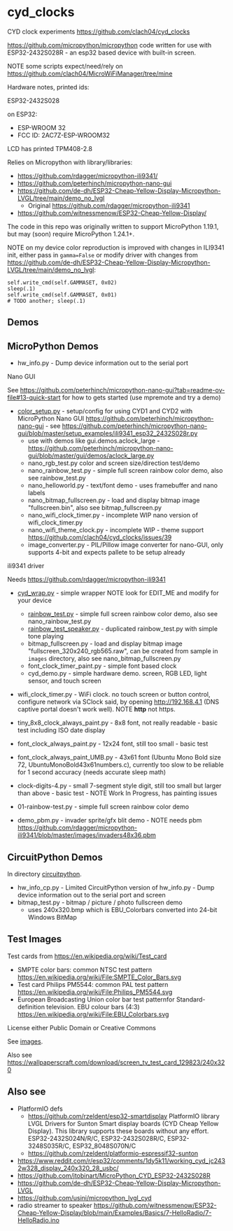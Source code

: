 # cyd_clocks

CYD clock experiments https://github.com/clach04/cyd_clocks

https://github.com/micropython/micropython code written for use with ESP32-2432S028R - an esp32 based device with built-in screen.

NOTE some scripts expect/need/rely on https://github.com/clach04/MicroWiFiManager/tree/mine

Hardware notes, printed ids:

ESP32-2432S028

on ESP32:
  * ESP-WROOM 32
  * FCC ID: 2AC7Z-ESP-WROOM32

LCD has printed TPM408-2.8

Relies on Micropython with library/libraries:

  * https://github.com/rdagger/micropython-ili9341/
  * https://github.com/peterhinch/micropython-nano-gui
  * https://github.com/de-dh/ESP32-Cheap-Yellow-Display-Micropython-LVGL/tree/main/demo_no_lvgl
      * Original https://github.com/rdagger/micropython-ili9341
  * https://github.com/witnessmenow/ESP32-Cheap-Yellow-Display/

The code in this repo was originally written to support MicroPython 1.19.1,
but may (soon) require MicroPython 1.24.1+.

NOTE on my device color reproduction is improved with changes in ILI9341 init,
either pass in `gamma=False` or modify driver with changes from https://github.com/de-dh/ESP32-Cheap-Yellow-Display-Micropython-LVGL/tree/main/demo_no_lvgl:

    self.write_cmd(self.GAMMASET, 0x02)
    sleep(.1)
    self.write_cmd(self.GAMMASET, 0x01)
    # TODO another; sleep(.1)


## Demos

## MicroPython Demos

  * hw_info.py - Dump device information out to the serial port

Nano GUI

See https://github.com/peterhinch/micropython-nano-gui?tab=readme-ov-file#13-quick-start for how to gets started (use mpremote and try a demo)
  * [color_setup.py](https://github.com/clach04/cyd_clocks/blob/main/color_setup.py) - setup/config for using CYD1 and CYD2 with MicroPython Nano GUI https://github.com/peterhinch/micropython-nano-gui - see https://github.com/peterhinch/micropython-nano-gui/blob/master/setup_examples/ili9341_esp32_2432S028r.py
      * use with demos like gui.demos.aclock_large - https://github.com/peterhinch/micropython-nano-gui/blob/master/gui/demos/aclock_large.py
      * nano_rgb_test.py color and screen size/direction test/demo
      * nano_rainbow_test.py - simple full screen rainbow color demo, also see rainbow_test.py
      * nano_helloworld.py - text/font demo - uses framebuffer and nano labels
      * nano_bitmap_fullscreen.py - load and display bitmap image "fullscreen.bin", also see bitmap_fullscreen.py
      * nano_wifi_clock_timer.py - incomplete WIP nano version of wifi_clock_timer.py
      * nano_wifi_theme_clock.py - incomplete WIP - theme support https://github.com/clach04/cyd_clocks/issues/39
      * image_converter.py - PIL/Pillow image converter for nano-GUI, only supports 4-bit and expects pallete to be setup already

ili9341 driver

Needs https://github.com/rdagger/micropython-ili9341

  * [cyd_wrap.py](https://github.com/clach04/cyd_clocks/blob/main/cyd_wrap.py) - simple wrapper NOTE look for EDIT_ME and modify for your device
      * [rainbow_test.py](https://github.com/clach04/cyd_clocks/blob/main/rainbow_test.py) - simple full screen rainbow color demo, also see nano_rainbow_test.py
      * [rainbow_test_speaker.py](https://github.com/clach04/cyd_clocks/blob/main/rainbow_test_speaker.py) - duplicated rainbow_test.py with simple tone playing
      * bitmap_fullscreen.py - load and display bitmap image "fullscreen_320x240_rgb565.raw", can be created from sample in `images` directory, also see nano_bitmap_fullscreen.py
      * font_clock_timer_paint.py - simple font based clock
      * cyd_demo.py - simple hardware demo. screen, RGB LED, light sensor, and touch screen

  * wifi_clock_timer.py - WiFi clock. no touch screen or button control, configure network via SClock said, by opening http://192.168.4.1 (DNS captive portal doesn't work well). NOTE **http** not https.
  * tiny_8x8_clock_always_paint.py - 8x8 font, not really readable - basic test including ISO date display
  * font_clock_always_paint.py - 12x24 font, still too small - basic test
  * font_clock_always_paint_UMB.py - 43x61 font (Ubuntu Mono Bold size 72, UbuntuMonoBold43x61numbers.c), currently too slow to be reliable for 1 second accuracy (needs accurate sleep math)
  * clock-digits-4.py - small 7-segment style digit, still too small but larger than above - basic test - NOTE Work In Progress, has painting issues
  * 01-rainbow-test.py - simple full screen rainbow color demo
  * demo_pbm.py - invader sprite/gfx blit demo - NOTE needs pbm https://github.com/rdagger/micropython-ili9341/blob/master/images/invaders48x36.pbm

## CircuitPython Demos

In directory [circuitpython](./circuitpython).

  * hw_info_cp.py - Limited CircuitPython version of hw_info.py - Dump device information out to the serial port and screen
  * bitmap_test.py - bitmap / picture / photo fullscreen demo
      * uses 240x320.bmp which is EBU_Colorbars converted into 24-bit Windows BitMap

## Test Images

Test cards from https://en.wikipedia.org/wiki/Test_card

  * SMPTE color bars: common NTSC test pattern https://en.wikipedia.org/wiki/File:SMPTE_Color_Bars.svg
  * Test card Philips PM5544: common PAL test pattern https://en.wikipedia.org/wiki/File:Philips_PM5544.svg
  * European Broadcasting Union color bar test patternfor Standard-definition television. EBU colour bars (4:3) https://en.wikipedia.org/wiki/File:EBU_Colorbars.svg

License either Public Domain or Creative Commons

See [images](./images).

Also see https://wallpaperscraft.com/download/screen_tv_test_card_129823/240x320

## Also see

  * PlatformIO defs
      * https://github.com/rzeldent/esp32-smartdisplay PlatformIO library LVGL Drivers for Sunton Smart display boards (CYD Cheap Yellow Display). This library supports these boards without any effort. ESP32-2432S024N/R/C, ESP32-2432S028R/C, ESP32-3248S035R/C, ESP32_8048S070N/C
      * https://github.com/rzeldent/platformio-espressif32-sunton
  * https://www.reddit.com/r/esp32/comments/1dy5k11/working_cyd_jc2432w328_display_240x320_28_usbc/
  * https://github.com/jtobinart/MicroPython_CYD_ESP32-2432S028R
  * https://github.com/de-dh/ESP32-Cheap-Yellow-Display-Micropython-LVGL
  * https://github.com/usini/micropython_lvgl_cyd
  * radio streamer to speaker https://github.com/witnessmenow/ESP32-Cheap-Yellow-Display/blob/main/Examples/Basics/7-HelloRadio/7-HelloRadio.ino
